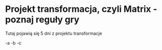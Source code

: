 # Projekt transformacja, czyli Matrix - poznaj reguły gry

Tutaj pojawią się 5 dni z projektu transformacje

-a
-b
-c
